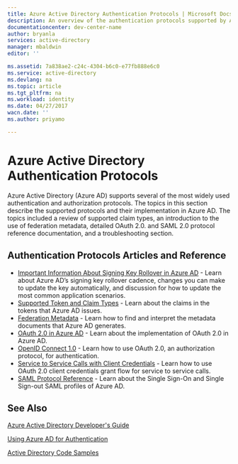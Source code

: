 ```yaml
---
title: Azure Active Directory Authentication Protocols | Microsoft Docs
description: An overview of the authentication protocols supported by Azure Active Directory (AD)
documentationcenter: dev-center-name
author: bryanla
services: active-directory
manager: mbaldwin
editor: ''

ms.assetid: 7a838ae2-c24c-4304-b6c0-e77fb888e6c0
ms.service: active-directory
ms.devlang: na
ms.topic: article
ms.tgt_pltfrm: na
ms.workload: identity
ms.date: 04/27/2017
wacn.date: ''
ms.author: priyamo

---
```

# Azure Active Directory Authentication Protocols
Azure Active Directory (Azure AD) supports several of the most widely used authentication and authorization protocols. The topics in this section describe the supported protocols and their implementation in Azure AD. The topics included a review of supported claim types, an introduction to the use of federation metadata, detailed OAuth 2.0. and SAML 2.0 protocol reference documentation, and a troubleshooting section.

## Authentication Protocols Articles and Reference
- [Important Information About Signing Key Rollover in Azure AD](active-directory-signing-key-rollover.md) - Learn about Azure AD’s signing key rollover cadence, changes you can make to update the key automatically, and discussion for how to update the most common application scenarios.
- [Supported Token and Claim Types](active-directory-token-and-claims.md) - Learn about the claims in the tokens that Azure AD issues.
- [Federation Metadata](active-directory-federation-metadata.md) - Learn how to find and interpret the metadata documents that Azure AD generates.
- [OAuth 2.0 in Azure AD](active-directory-protocols-oauth-code.md) - Learn about the implementation of OAuth 2.0 in Azure AD.
- [OpenID Connect 1.0](active-directory-protocols-openid-connect-code.md) - Learn how to use OAuth 2.0, an authorization protocol, for authentication.
- [Service to Service Calls with Client Credentials](active-directory-protocols-oauth-service-to-service.md) - Learn how to use OAuth 2.0 client credentials grant flow for service to service calls.
- [SAML Protocol Reference](active-directory-saml-protocol-reference.md) - Learn about the Single Sign-On and Single Sign-out SAML profiles of Azure AD.

## See Also
[Azure Active Directory Developer's Guide](active-directory-developers-guide.md)

[Using Azure AD for Authentication](../../app-service-web/web-sites-authentication-authorization.md)

[Active Directory Code Samples](active-directory-code-samples.md)

